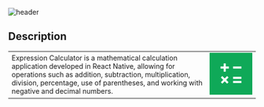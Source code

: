 ![header](https://capsule-render.vercel.app/api?type=waving&color=15f57f&height=300&section=header&text=Calculator&fontSize=90&animation=fadeIn&fontAlignY=38&fontAlign=62&desc=Mathematical%20Calculation%20Application&descAlignY=51&descAlign=67)



## Description
<table>
  <tr>
    <td width="80%">
    Expression Calculator is a mathematical calculation
    application developed in React Native, allowing for operations 
    such as addition, subtraction, multiplication, division, percentage,
    use of parentheses, and working with negative and decimal numbers.
    </td>         
    <td width="20%">  
    <img src="./assets/icon.png" width="100%" alt="Expression Calculator Logo" />     
    </td>     
  </tr> 
</table>


